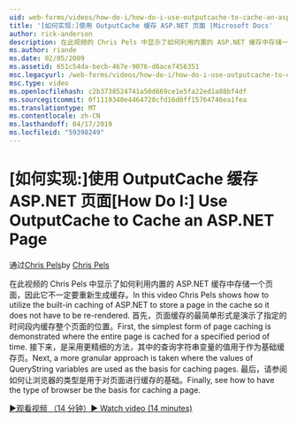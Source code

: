 ```yaml
---
uid: web-forms/videos/how-do-i/how-do-i-use-outputcache-to-cache-an-aspnet-page
title: '[如何实现:]使用 OutputCache 缓存 ASP.NET 页面 |Microsoft Docs'
author: rick-anderson
description: 在此视频的 Chris Pels 中显示了如何利用内置的 ASP.NET 缓存中存储一个页面，因此它不一定要重新生成缓存。 首先，...
ms.author: riande
ms.date: 02/05/2009
ms.assetid: 651c54da-becb-467e-9076-d6ace7456351
msc.legacyurl: /web-forms/videos/how-do-i/how-do-i-use-outputcache-to-cache-an-aspnet-page
msc.type: video
ms.openlocfilehash: c2b3738524741a50d669ce1e5fa22ed1a88bf4df
ms.sourcegitcommit: 0f1119340e4464720cfd16d0ff15764746ea1fea
ms.translationtype: MT
ms.contentlocale: zh-CN
ms.lasthandoff: 04/17/2019
ms.locfileid: "59398249"
---
```

# <a name="how-do-i-use-outputcache-to-cache-an-aspnet-page"></a><span data-ttu-id="77d9e-104">[如何实现:]使用 OutputCache 缓存 ASP.NET 页面</span><span class="sxs-lookup"><span data-stu-id="77d9e-104">[How Do I:] Use OutputCache to Cache an ASP.NET Page</span></span>

<span data-ttu-id="77d9e-105">通过[Chris Pels](https://twitter.com/chrispels)</span><span class="sxs-lookup"><span data-stu-id="77d9e-105">by [Chris Pels](https://twitter.com/chrispels)</span></span>

<span data-ttu-id="77d9e-106">在此视频的 Chris Pels 中显示了如何利用内置的 ASP.NET 缓存中存储一个页面，因此它不一定要重新生成缓存。</span><span class="sxs-lookup"><span data-stu-id="77d9e-106">In this video Chris Pels shows how to utilize the built-in caching of ASP.NET to store a page in the cache so it does not have to be re-rendered.</span></span> <span data-ttu-id="77d9e-107">首先，页面缓存的最简单形式是演示了指定的时间段内缓存整个页面的位置。</span><span class="sxs-lookup"><span data-stu-id="77d9e-107">First, the simplest form of page caching is demonstrated where the entire page is cached for a specified period of time.</span></span> <span data-ttu-id="77d9e-108">接下来，是采用更精细的方法，其中的查询字符串变量的值用于作为基础缓存页。</span><span class="sxs-lookup"><span data-stu-id="77d9e-108">Next, a more granular approach is taken where the values of QueryString variables are used as the basis for caching pages.</span></span> <span data-ttu-id="77d9e-109">最后，请参阅如何让浏览器的类型是用于对页面进行缓存的基础。</span><span class="sxs-lookup"><span data-stu-id="77d9e-109">Finally, see how to have the type of browser be the basis for caching a page.</span></span>

[<span data-ttu-id="77d9e-110">&#9654;观看视频 （14 分钟）</span><span class="sxs-lookup"><span data-stu-id="77d9e-110">&#9654; Watch video (14 minutes)</span></span>](https://channel9.msdn.com/Blogs/ASP-NET-Site-Videos/how-do-i-use-outputcache-to-cache-an-aspnet-page)
